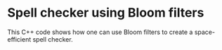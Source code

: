 # Spell checker using Bloom filters   

This C++ code shows how one can use Bloom filters to create a space-efficient spell checker.
